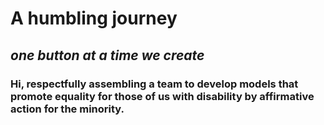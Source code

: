 # **A humbling journey**
## _one button at a time we create_
### Hi, respectfully assembling a team to develop models that promote equality for those of us with disability by affirmative action for the minority.
